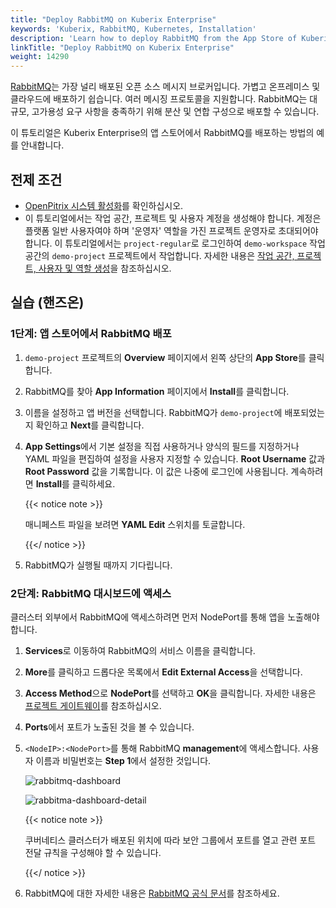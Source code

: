 ```yaml
---
title: "Deploy RabbitMQ on Kuberix Enterprise"
keywords: 'Kuberix, RabbitMQ, Kubernetes, Installation'
description: 'Learn how to deploy RabbitMQ from the App Store of Kuberix Enterprise and access its service.'
linkTitle: "Deploy RabbitMQ on Kuberix Enterprise"
weight: 14290
---
```

[RabbitMQ](https://www.rabbitmq.com/)는 가장 널리 배포된 오픈 소스 메시지 브로커입니다. 가볍고 온프레미스 및 클라우드에 배포하기 쉽습니다. 여러 메시징 프로토콜을 지원합니다. RabbitMQ는 대규모, 고가용성 요구 사항을 충족하기 위해 분산 및 연합 구성으로 배포할 수 있습니다.

이 튜토리얼은 Kuberix Enterprise의 앱 스토어에서 RabbitMQ를 배포하는 방법의 예를 안내합니다.

## 전제 조건

- [OpenPitrix 시스템 활성화](../../../pluggable-components/app-store/)를 확인하십시오.
- 이 튜토리얼에서는 작업 공간, 프로젝트 및 사용자 계정을 생성해야 합니다. 계정은 플랫폼 일반 사용자여야 하며 '운영자' 역할을 가진 프로젝트 운영자로 초대되어야 합니다. 이 튜토리얼에서는 `project-regular`로 로그인하여 `demo-workspace` 작업 공간의 `demo-project` 프로젝트에서 작업합니다. 자세한 내용은 [작업 공간, 프로젝트, 사용자 및 역할 생성](../../../quick-start/create-workspace-and-project/)을 참조하십시오.

## 실습 (핸즈온)

### 1단계: 앱 스토어에서 RabbitMQ 배포

1. `demo-project` 프로젝트의 **Overview** 페이지에서 왼쪽 상단의 **App Store**를 클릭합니다.

2. RabbitMQ를 찾아 **App Information** 페이지에서 **Install**를 클릭합니다.

3. 이름을 설정하고 앱 버전을 선택합니다. RabbitMQ가 `demo-project`에 배포되었는지 확인하고 **Next**를 클릭합니다.

4. **App Settings**에서 기본 설정을 직접 사용하거나 양식의 필드를 지정하거나 YAML 파일을 편집하여 설정을 사용자 지정할 수 있습니다. **Root Username** 값과 **Root Password** 값을 기록합니다. 이 값은 나중에 로그인에 사용됩니다. 계속하려면 **Install**를 클릭하세요.

   {{< notice note >}}

   매니페스트 파일을 보려면 **YAML Edit** 스위치를 토글합니다.

   {{</ notice >}}

5. RabbitMQ가 실행될 때까지 기다립니다.

### 2단계: RabbitMQ 대시보드에 액세스

클러스터 외부에서 RabbitMQ에 액세스하려면 먼저 NodePort를 통해 앱을 노출해야 합니다.

1. **Services**로 이동하여 RabbitMQ의 서비스 이름을 클릭합니다.

2. **More**를 클릭하고 드롭다운 목록에서 **Edit External Access**을 선택합니다.

3. **Access Method**으로 **NodePort**를 선택하고 **OK**을 클릭합니다. 자세한 내용은 [프로젝트 게이트웨이](../../../project-administration/project-gateway/)를 참조하십시오.

4. **Ports**에서 포트가 노출된 것을 볼 수 있습니다.

5. `<NodeIP>:<NodePort>`를 통해 RabbitMQ **management**에 액세스합니다. 사용자 이름과 비밀번호는 **Step 1**에서 설정한 것입니다.
   
   ![rabbitmq-dashboard](/images/docs/v3.3/appstore/built-in-apps/rabbitmq-app/rabbitmq-dashboard.png)

   ![rabbitma-dashboard-detail](/images/docs/v3.3/appstore/built-in-apps/rabbitmq-app/rabbitma-dashboard-detail.png)

   {{< notice note >}}

   쿠버네티스 클러스터가 배포된 위치에 따라 보안 그룹에서 포트를 열고 관련 포트 전달 규칙을 구성해야 할 수 있습니다.

   {{</ notice >}}

6. RabbitMQ에 대한 자세한 내용은 [RabbitMQ 공식 문서](https://www.rabbitmq.com/documentation.html)를 참조하세요.
